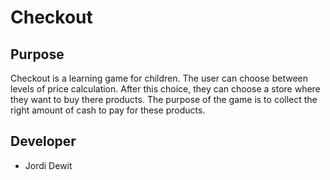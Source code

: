 # Checkout

## Purpose
Checkout is a learning game for children. The user can choose between levels of price calculation. After this choice, they can choose a store where they want to buy there products. The purpose of the game is to collect the right amount of cash to pay for these products.

## Developer
- Jordi Dewit
